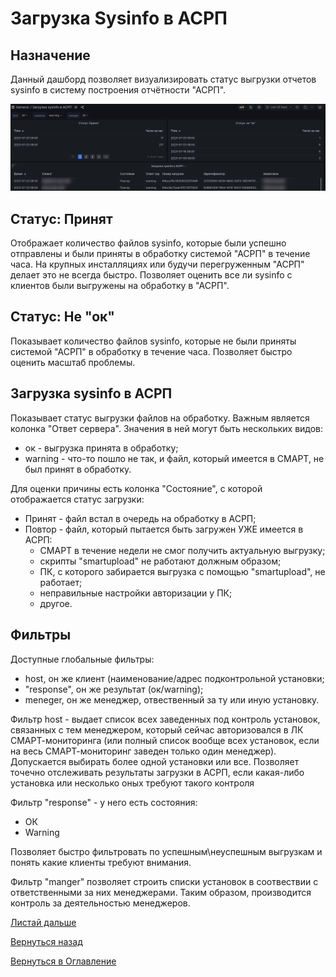 # Загрузка Sysinfo в АСРП

## Назначение

Данный дашборд позволяет визуализировать статус выгрузки отчетов sysinfo в систему построения отчётности "АСРП". 

![Типовая выгрузка данных](img/kodeks-upload-asrp/asrp-upload.png "Выгрузка данных с ошибками")

## Статус: Принят

Отображает количество файлов sysinfo, которые были успешно отправлены и были приняты в обработку системой "АСРП" в течение часа. На крупных инсталляциях или будучи
перегруженным "АСРП" делает это не всегда быстро. Позволяет оценить все ли sysinfo с клиентов были выгружены на обработку в "АСРП".

## Cтатус: Не "ок"

Показывает количество файлов sysinfo, которые не были приняты системой "АСРП" в обработку в течение часа. Позволяет быстро оценить масштаб проблемы.

## Загрузка sysinfo в АСРП

Показывает статус выгрузки файлов на обработку. Важным является колонка "Ответ сервера". Значения в ней могут быть нескольких видов:

- ок - выгрузка принята в обработку;
- warning - что-то пошло не так, и файл, который имеется в СМАРТ, не был принят в обработку.

Для оценки причины есть колонка "Состояние", с которой отображается статус загрузки:

- Принят - файл встал в очередь на обработку в АСРП;
- Повтор - файл, который пытается быть загружен УЖЕ имеется в АСРП:
  -  СМАРТ в течение недели не смог получить актуальную выгрузку;
  -  скрипты "smartupload" не работают должным образом;
  -  ПК, с которого забирается выгрузка с помощью "smartupload", не работает;
  -  неправильные настройки авторизации у ПК;
  -  другое.

## Фильтры

Доступные глобальные фильтры:
- host, он же клиент (наименование/адрес подконтрольной установки;
- "response", он же результат (ок/warning);
- meneger, он же менеджер, отвественный за ту или иную установку.

Фильтр host - выдает список всех заведенных под контроль установок, связанных с тем менеджером, который сейчас 
авторизовался в ЛК СМАРТ-мониторинга (или полный список вообще всех установок, если на весь СМАРТ-мониторинг заведен только один менеджер).
Допускается выбирать более одной установки или все.
Позволяет точечно отслеживать результаты загрузки в АСРП, если какая-либо установка или несколько оных требуют такого контроля

Фильтр "response" - у него есть состояния:
- ОК
- Warning

Позволяет быстро фильтровать по успешным\неуспешным выгрузкам и понять какие клиенты требуют внимания.

Фильтр "manger" позволяет строить списки установок в соотвествии с ответственными за них менеджерами.
Таким образом, производится контроль за деятельностью менеджеров.


[Листай дальше](068-user-cards)

[Вернуться назад](060-dashboards)

[Вернуться в Оглавление](Readme.md)